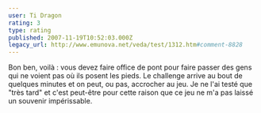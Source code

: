 ```yaml
---
user: Ti Dragon
rating: 3
type: rating
published: 2007-11-19T10:52:03.000Z
legacy_url: http://www.emunova.net/veda/test/1312.htm#comment-8828
---
```

Bon ben, voilà : vous devez faire office de pont pour faire passer des gens qui ne voient pas où ils posent les pieds. Le challenge arrive au bout de quelques minutes et on peut, ou pas, accrocher au jeu. Je ne l'ai testé que "très tard" et c'est peut-être pour cette raison que ce jeu ne m'a pas laissé un souvenir impérissable.